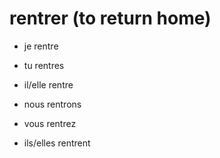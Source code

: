 # rentrer (to return home)

- je rentre
- tu rentres
- il/elle rentre

- nous rentrons
- vous rentrez
- ils/elles rentrent
